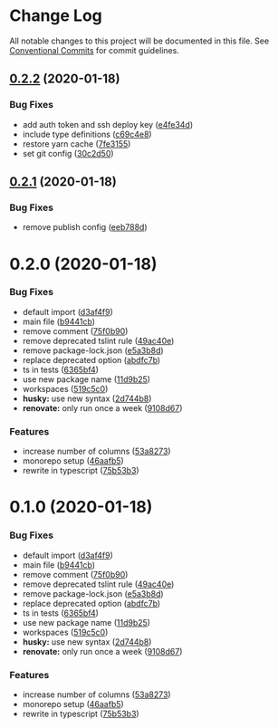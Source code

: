 # Change Log

All notable changes to this project will be documented in this file.
See [Conventional Commits](https://conventionalcommits.org) for commit guidelines.

## [0.2.2](https://github.com/thomasheyenbrock/terminal-printer/compare/v0.2.1...v0.2.2) (2020-01-18)


### Bug Fixes

* add auth token and ssh deploy key ([e4fe34d](https://github.com/thomasheyenbrock/terminal-printer/commit/e4fe34ddef125702dd3ec89c93da7afbb6ec1f64))
* include type definitions ([c69c4e8](https://github.com/thomasheyenbrock/terminal-printer/commit/c69c4e846685af2dc3e8a9b2aa4b3801e9299689))
* restore yarn cache ([7fe3155](https://github.com/thomasheyenbrock/terminal-printer/commit/7fe3155ee6abf9a854b9e3079032653204eb9eb9))
* set git config ([30c2d50](https://github.com/thomasheyenbrock/terminal-printer/commit/30c2d5074b420908e094ff1d9cc254095e51772f))





## [0.2.1](https://github.com/thomasheyenbrock/terminal-printer/compare/v0.2.0...v0.2.1) (2020-01-18)


### Bug Fixes

* remove publish config ([eeb788d](https://github.com/thomasheyenbrock/terminal-printer/commit/eeb788d5401d326d2d99181e4bd97778639faf43))





# 0.2.0 (2020-01-18)


### Bug Fixes

* default import ([d3af4f9](https://github.com/thomasheyenbrock/terminal-printer/commit/d3af4f99ab32d9a94bc1e4eb32b0623c693e0c77))
* main file ([b9441cb](https://github.com/thomasheyenbrock/terminal-printer/commit/b9441cb389ec31d556530aee7a8b333bf8e9a54b))
* remove comment ([75f0b90](https://github.com/thomasheyenbrock/terminal-printer/commit/75f0b90b466114a180b6e14b0ff4e2e8027d421a))
* remove deprecated tslint rule ([49ac40e](https://github.com/thomasheyenbrock/terminal-printer/commit/49ac40e2bc63cacd8860b7d66b392f15e2328bd8))
* remove package-lock.json ([e5a3b8d](https://github.com/thomasheyenbrock/terminal-printer/commit/e5a3b8d06cc0c28a753e16eddf5f78281bd4be09))
* replace deprecated option ([abdfc7b](https://github.com/thomasheyenbrock/terminal-printer/commit/abdfc7bad5fdacde3bda51439790d99c6f12caa8))
* ts in tests ([6365bf4](https://github.com/thomasheyenbrock/terminal-printer/commit/6365bf4b1d4ef03165a7ec3ff4d0c0c8013d4419))
* use new package name ([11d9b25](https://github.com/thomasheyenbrock/terminal-printer/commit/11d9b2527424968921c2b5d1680bd65ffb831ff3))
* workspaces ([519c5c0](https://github.com/thomasheyenbrock/terminal-printer/commit/519c5c0b1b5d7cdfc714fcef04dc48de3ded6bee))
* **husky:** use new syntax ([2d744b8](https://github.com/thomasheyenbrock/terminal-printer/commit/2d744b8974671212004460e90c45c7159118b74e))
* **renovate:** only run once a week ([9108d67](https://github.com/thomasheyenbrock/terminal-printer/commit/9108d6701cf73c1905ecacbd71fe53672bd2e020))


### Features

* increase number of columns ([53a8273](https://github.com/thomasheyenbrock/terminal-printer/commit/53a8273890f58f4da82888800755962a0ee46df6))
* monorepo setup ([46aafb5](https://github.com/thomasheyenbrock/terminal-printer/commit/46aafb540be660e05a5f4c68a935e964a549457e))
* rewrite in typescript ([75b53b3](https://github.com/thomasheyenbrock/terminal-printer/commit/75b53b3bef044d4432fa310ab44fbe81edc952e8))





# 0.1.0 (2020-01-18)


### Bug Fixes

* default import ([d3af4f9](https://github.com/thomasheyenbrock/terminal-printer/commit/d3af4f99ab32d9a94bc1e4eb32b0623c693e0c77))
* main file ([b9441cb](https://github.com/thomasheyenbrock/terminal-printer/commit/b9441cb389ec31d556530aee7a8b333bf8e9a54b))
* remove comment ([75f0b90](https://github.com/thomasheyenbrock/terminal-printer/commit/75f0b90b466114a180b6e14b0ff4e2e8027d421a))
* remove deprecated tslint rule ([49ac40e](https://github.com/thomasheyenbrock/terminal-printer/commit/49ac40e2bc63cacd8860b7d66b392f15e2328bd8))
* remove package-lock.json ([e5a3b8d](https://github.com/thomasheyenbrock/terminal-printer/commit/e5a3b8d06cc0c28a753e16eddf5f78281bd4be09))
* replace deprecated option ([abdfc7b](https://github.com/thomasheyenbrock/terminal-printer/commit/abdfc7bad5fdacde3bda51439790d99c6f12caa8))
* ts in tests ([6365bf4](https://github.com/thomasheyenbrock/terminal-printer/commit/6365bf4b1d4ef03165a7ec3ff4d0c0c8013d4419))
* use new package name ([11d9b25](https://github.com/thomasheyenbrock/terminal-printer/commit/11d9b2527424968921c2b5d1680bd65ffb831ff3))
* workspaces ([519c5c0](https://github.com/thomasheyenbrock/terminal-printer/commit/519c5c0b1b5d7cdfc714fcef04dc48de3ded6bee))
* **husky:** use new syntax ([2d744b8](https://github.com/thomasheyenbrock/terminal-printer/commit/2d744b8974671212004460e90c45c7159118b74e))
* **renovate:** only run once a week ([9108d67](https://github.com/thomasheyenbrock/terminal-printer/commit/9108d6701cf73c1905ecacbd71fe53672bd2e020))


### Features

* increase number of columns ([53a8273](https://github.com/thomasheyenbrock/terminal-printer/commit/53a8273890f58f4da82888800755962a0ee46df6))
* monorepo setup ([46aafb5](https://github.com/thomasheyenbrock/terminal-printer/commit/46aafb540be660e05a5f4c68a935e964a549457e))
* rewrite in typescript ([75b53b3](https://github.com/thomasheyenbrock/terminal-printer/commit/75b53b3bef044d4432fa310ab44fbe81edc952e8))
